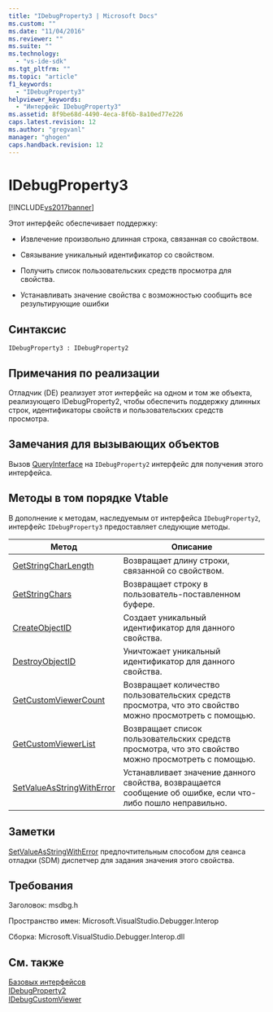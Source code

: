 ```yaml
---
title: "IDebugProperty3 | Microsoft Docs"
ms.custom: ""
ms.date: "11/04/2016"
ms.reviewer: ""
ms.suite: ""
ms.technology: 
  - "vs-ide-sdk"
ms.tgt_pltfrm: ""
ms.topic: "article"
f1_keywords: 
  - "IDebugProperty3"
helpviewer_keywords: 
  - "Интерфейс IDebugProperty3"
ms.assetid: 8f9be68d-4490-4eca-8f6b-8a10ed77e226
caps.latest.revision: 12
ms.author: "gregvanl"
manager: "ghogen"
caps.handback.revision: 12
---
```

# IDebugProperty3
[!INCLUDE[vs2017banner](../../../code-quality/includes/vs2017banner.md)]

Этот интерфейс обеспечивает поддержку:  
  
-   Извлечение произвольно длинная строка, связанная со свойством.  
  
-   Связывание уникальный идентификатор со свойством.  
  
-   Получить список пользовательских средств просмотра для свойства.  
  
-   Устанавливать значение свойства с возможностью сообщить все результирующие ошибки  
  
## Синтаксис  
  
```  
IDebugProperty3 : IDebugProperty2  
```  
  
## Примечания по реализации  
 Отладчик \(DE\) реализует этот интерфейс на одном и том же объекта, реализующего IDebugProperty2, чтобы обеспечить поддержку длинных строк, идентификаторы свойств и пользовательских средств просмотра.  
  
## Замечания для вызывающих объектов  
 Вызов [QueryInterface](/visual-cpp/atl/queryinterface) на  `IDebugProperty2` интерфейс для получения этого интерфейса.  
  
## Методы в том порядке Vtable  
 В дополнение к методам, наследуемым от интерфейса `IDebugProperty2`, интерфейс `IDebugProperty3` предоставляет следующие методы.  
  
|Метод|Описание|  
|-----------|--------------|  
|[GetStringCharLength](../../../extensibility/debugger/reference/idebugproperty3-getstringcharlength.md)|Возвращает длину строки, связанной со свойством.|  
|[GetStringChars](../Topic/IDebugProperty3::GetStringChars.md)|Возвращает строку в пользователь\-поставленном буфере.|  
|[CreateObjectID](../../../extensibility/debugger/reference/idebugproperty3-createobjectid.md)|Создает уникальный идентификатор для данного свойства.|  
|[DestroyObjectID](../../../extensibility/debugger/reference/idebugproperty3-destroyobjectid.md)|Уничтожает уникальный идентификатор для данного свойства.|  
|[GetCustomViewerCount](../Topic/IDebugProperty3::GetCustomViewerCount.md)|Возвращает количество пользовательских средств просмотра, что это свойство можно просмотреть с помощью.|  
|[GetCustomViewerList](../../../extensibility/debugger/reference/idebugproperty3-getcustomviewerlist.md)|Возвращает список пользовательских средств просмотра, что это свойство можно просмотреть с помощью.|  
|[SetValueAsStringWithError](../../../extensibility/debugger/reference/idebugproperty3-setvalueasstringwitherror.md)|Устанавливает значение данного свойства, возвращается сообщение об ошибке, если что\-либо пошло неправильно.|  
  
## Заметки  
 [SetValueAsStringWithError](../../../extensibility/debugger/reference/idebugproperty3-setvalueasstringwitherror.md) предпочтительным способом для сеанса отладки \(SDM\) диспетчер для задания значения этого свойства.  
  
## Требования  
 Заголовок: msdbg.h  
  
 Пространство имен: Microsoft.VisualStudio.Debugger.Interop  
  
 Сборка: Microsoft.VisualStudio.Debugger.Interop.dll  
  
## См. также  
 [Базовых интерфейсов](../../../extensibility/debugger/reference/core-interfaces.md)   
 [IDebugProperty2](../../../extensibility/debugger/reference/idebugproperty2.md)   
 [IDebugCustomViewer](../../../extensibility/debugger/reference/idebugcustomviewer.md)
